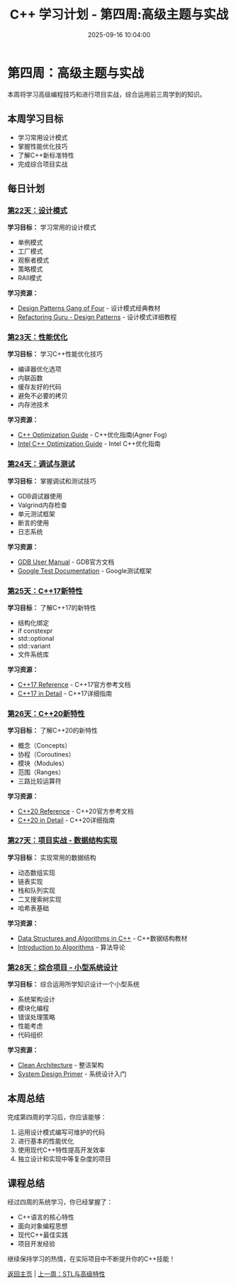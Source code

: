 ﻿---
title: C++ 学习计划 - 第四周:高级主题与实战
date: 2025-09-16 10:04:00
categories: Cpp
tags:
    - C++ 
    - Study Plan
    - Week4
layout: page
menu_id: plan
permalink: /plan/week4/
---

# 第四周：高级主题与实战

本周将学习高级编程技巧和进行项目实战，综合运用前三周学到的知识。

## 本周学习目标
- 学习常用设计模式
- 掌握性能优化技巧
- 了解C++新标准特性
- 完成综合项目实战

## 每日计划

### [第22天：设计模式](/plan/week4/day22/)
**学习目标：** 学习常用的设计模式
- 单例模式
- 工厂模式
- 观察者模式
- 策略模式
- RAII模式

**学习资源：**
- [Design Patterns Gang of Four](https://www.amazon.com/Design-Patterns-Elements-Reusable-Object-Oriented/dp/0201633612) - 设计模式经典教材
- [Refactoring Guru - Design Patterns](https://refactoring.guru/design-patterns) - 设计模式详细教程

### [第23天：性能优化](/plan/week4/day23/)
**学习目标：** 学习C++性能优化技巧
- 编译器优化选项
- 内联函数
- 缓存友好的代码
- 避免不必要的拷贝
- 内存池技术

**学习资源：**
- [C++ Optimization Guide](https://www.agner.org/optimize/optimizing_cpp.pdf) - C++优化指南(Agner Fog)
- [Intel C++ Optimization Guide](https://software.intel.com/content/www/us/en/develop/articles/intel-guide-for-developing-multithreaded-applications.html) - Intel C++优化指南

### [第24天：调试与测试](/plan/week4/day24/)
**学习目标：** 掌握调试和测试技巧
- GDB调试器使用
- Valgrind内存检查
- 单元测试框架
- 断言的使用
- 日志系统

**学习资源：**
- [GDB User Manual](https://www.gnu.org/software/gdb/documentation/) - GDB官方文档
- [Google Test Documentation](https://google.github.io/googletest/) - Google测试框架

### [第25天：C++17新特性](/plan/week4/day25/)
**学习目标：** 了解C++17的新特性
- 结构化绑定
- if constexpr
- std::optional
- std::variant
- 文件系统库

**学习资源：**
- [C++17 Reference](https://en.cppreference.com/w/cpp/17) - C++17官方参考文档
- [C++17 in Detail](https://leanpub.com/cpp17indetail) - C++17详细指南

### [第26天：C++20新特性](/plan/week4/day26/)
**学习目标：** 了解C++20的新特性
- 概念（Concepts）
- 协程（Coroutines）
- 模块（Modules）
- 范围（Ranges）
- 三路比较运算符

**学习资源：**
- [C++20 Reference](https://en.cppreference.com/w/cpp/20) - C++20官方参考文档
- [C++20 in Detail](https://leanpub.com/cpp20indetail) - C++20详细指南

### [第27天：项目实战 - 数据结构实现](/plan/week4/day27/)
**学习目标：** 实现常用的数据结构
- 动态数组实现
- 链表实现
- 栈和队列实现
- 二叉搜索树实现
- 哈希表基础

**学习资源：**
- [Data Structures and Algorithms in C++](https://www.amazon.com/Data-Structures-Algorithms-Michael-Goodrich/dp/1118771338) - C++数据结构教材
- [Introduction to Algorithms](https://www.amazon.com/Introduction-Algorithms-3rd-MIT-Press/dp/0262033844) - 算法导论

### [第28天：综合项目 - 小型系统设计](/plan/week4/day28/)
**学习目标：** 综合运用所学知识设计一个小型系统
- 系统架构设计
- 模块化编程
- 错误处理策略
- 性能考虑
- 代码组织

**学习资源：**
- [Clean Architecture](https://www.amazon.com/Clean-Architecture-Craftsmans-Software-Structure/dp/0134494164) - 整洁架构
- [System Design Primer](https://github.com/donnemartin/system-design-primer) - 系统设计入门

## 本周总结
完成第四周的学习后，你应该能够：
1. 运用设计模式编写可维护的代码
2. 进行基本的性能优化
3. 使用现代C++特性提高开发效率
4. 独立设计和实现中等复杂度的项目

## 课程总结
经过四周的系统学习，你已经掌握了：
- C++语言的核心特性
- 面向对象编程思想
- 现代C++最佳实践
- 项目开发经验

继续保持学习的热情，在实际项目中不断提升你的C++技能！

[返回主页](/plan/) | [上一周：STL与高级特性](/plan/week3/)
